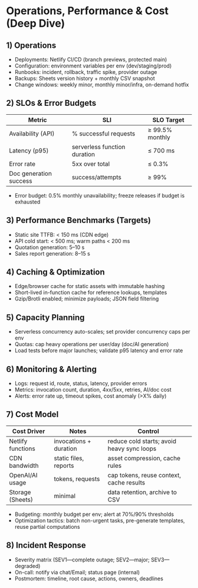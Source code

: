 # Operations, Performance & Cost (Deep Dive)

## 1) Operations
- Deployments: Netlify CI/CD (branch previews, protected main)
- Configuration: environment variables per env (dev/staging/prod)
- Runbooks: incident, rollback, traffic spike, provider outage
- Backups: Sheets version history + monthly CSV snapshot
- Change windows: weekly minor, monthly minor/infra, on-demand hotfix

## 2) SLOs & Error Budgets
| Metric | SLI | SLO Target |
|---|---|---|
| Availability (API) | % successful requests | ≥ 99.5% monthly |
| Latency (p95) | serverless function duration | ≤ 700 ms |
| Error rate | 5xx over total | ≤ 0.3% |
| Doc generation success | success/attempts | ≥ 99% |

- Error budget: 0.5% monthly unavailability; freeze releases if budget is exhausted

## 3) Performance Benchmarks (Targets)
- Static site TTFB: < 150 ms (CDN edge)
- API cold start: < 500 ms; warm paths < 200 ms
- Quotation generation: 5–10 s
- Sales report generation: 8–15 s

## 4) Caching & Optimization
- Edge/browser cache for static assets with immutable hashing
- Short-lived in-function cache for reference lookups, templates
- Gzip/Brotli enabled; minimize payloads; JSON field filtering

## 5) Capacity Planning
- Serverless concurrency auto-scales; set provider concurrency caps per env
- Quotas: cap heavy operations per user/day (doc/AI generation)
- Load tests before major launches; validate p95 latency and error rate

## 6) Monitoring & Alerting
- Logs: request id, route, status, latency, provider errors
- Metrics: invocation count, duration, 4xx/5xx, retries, AI/doc cost
- Alerts: error rate up, timeout spikes, cost anomaly (>X% daily)

## 7) Cost Model
| Cost Driver | Notes | Control |
|---|---|---|
| Netlify functions | invocations + duration | reduce cold starts; avoid heavy sync loops |
| CDN bandwidth | static files, reports | asset compression, cache rules |
| OpenAI/AI usage | tokens, requests | cap tokens, reuse context, cache results |
| Storage (Sheets) | minimal | data retention, archive to CSV |

- Budgeting: monthly budget per env; alert at 70%/90% thresholds
- Optimization tactics: batch non-urgent tasks, pre-generate templates, reuse partial computations

## 8) Incident Response
- Severity matrix (SEV1—complete outage; SEV2—major; SEV3—degraded)
- On-call: notify via chat/Email; status page (internal)
- Postmortem: timeline, root cause, actions, owners, deadlines
